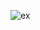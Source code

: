 ![ex](https://user-images.githubusercontent.com/77537079/124993059-7e895d80-e04c-11eb-9f4e-2a199faf97dc.jpg)
